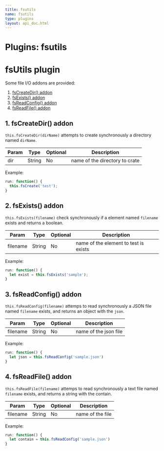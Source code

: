 ```yaml
---
title: fsutils
name: fsutils
type: plugins
layout: api_doc.html
---
```

# Plugins: fsutils


# fsUtils plugin

Some file I/O addons are provided:

1. [fsCreateDir() addon](#fsCreateDir)
1. [fsExists() addon](#fsExists)
1. [fsReadConfig() addon](#fsReadConfig)
1. [fsReadFile() addon](#fsReadFile)

## <a name="fsCreateDir"></a>1. fsCreateDir() addon

`this.fsCreateDir(dirName)` attempts to create synchronously a directory named `dirName`.

| Param | Type | Optional | Description |
| --- | --- | --- | --- |
| dir | String | No | name of the directory to crate |

Example:

```javascript
run: function() {
  this.fsCreate('test');
}
```

## <a name="fsExists"></a>2. fsExists() addon

`this.fsExists(filename)` check synchronously if a element named `filename` exists and returns a boolean.

| Param | Type | Optional | Description |
| --- | --- | --- | --- |
| filename | String | No | name of the element to test is exists |

Example:

```javascript
run: function() {
  let exist = this.fsExists('sample');
}
```

## <a name="fsReadConfig"></a>3. fsReadConfig() addon

`this.fsReadConfig(filename)` attemps to read synchronously a JSON file named `filename` exists, and returns an object with the `json`.

| Param | Type | Optional | Description |
| --- | --- | --- | --- |
| filename | String | No | name of the json file |

Example:

```javascript
run: function() {
  let json = this.fsReadConfig('sample.json')
}
```

## <a name="fsReadFile"></a>4. fsReadFile() addon

`this.fsReadFile(filename)` attemps to read synchronously a text file named `filename` exists, and returns a string with the contain.

| Param | Type | Optional | Description |
| --- | --- | --- | --- |
| filename | String | No | name of the file |

Example:

```javascript
run: function() {
  let contain = this.fsReadConfig('sample.json')
}
```



